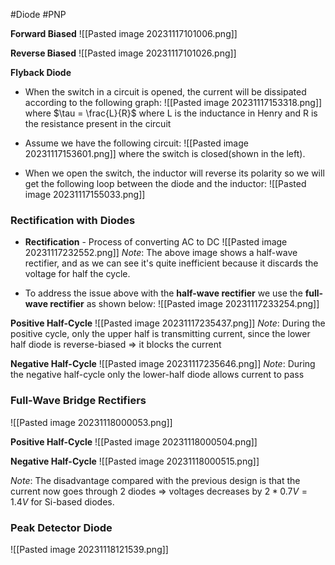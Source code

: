 #Diode #PNP

**Forward Biased**
![[Pasted image 20231117101006.png]]

**Reverse Biased**
![[Pasted image 20231117101026.png]]


**Flyback Diode**
- When the switch in a circuit is opened, the current will be dissipated according to the following graph:
![[Pasted image 20231117153318.png]]
where $\tau = \frac{L}{R}$ where L is the inductance in Henry and R is the resistance present in the circuit

- Assume we have the following circuit:
![[Pasted image 20231117153601.png]]
where the switch is closed(shown in the left).

- When we open the switch, the inductor will reverse its polarity so we will get the following loop between the diode and the inductor:
![[Pasted image 20231117155033.png]]


### Rectification with Diodes
- **Rectification** - Process of converting AC to DC
![[Pasted image 20231117232552.png]]
*Note*: The above image shows a half-wave rectifier, and as we can see it's quite inefficient because it discards the voltage for half the cycle.

- To address the issue above with the **half-wave rectifier** we use the **full-wave rectifier** as shown below:
![[Pasted image 20231117233254.png]]

**Positive Half-Cycle**
![[Pasted image 20231117235437.png]]
*Note*: During the positive cycle, only the upper half is transmitting current, since the lower half diode is reverse-biased => it blocks the current 

**Negative Half-Cycle**
![[Pasted image 20231117235646.png]]
*Note*: During the negative half-cycle only the lower-half diode allows current to pass


### Full-Wave Bridge Rectifiers
![[Pasted image 20231118000053.png]]

**Positive Half-Cycle**
![[Pasted image 20231118000504.png]]

**Negative Half-Cycle**
![[Pasted image 20231118000515.png]]

*Note*: The disadvantage compared with the previous design is that the current now goes through 2 diodes => voltages decreases by $2*0.7V = 1.4V$ for Si-based diodes.

### Peak Detector Diode
![[Pasted image 20231118121539.png]]
